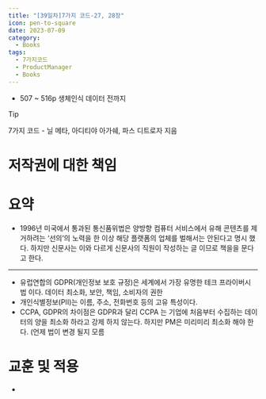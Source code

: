 ```yaml
---
title: "[39일차]7가지 코드-27, 28장"
icon: pen-to-square
date: 2023-07-09
category:
  - Books
tags:
  - 7가지코드
  - ProductManager
  - Books
---
```


- 507 ~ 516p 생체인식 데이터 전까지

<!-- more -->

>[!tip]
>7가지 코드 - 닐 메타, 아디티야 아가쉐, 파스 디트로자 지음


# 저작권에 대한 책임

# 요약

- 1996년 미국에서 통과된 통신품위법은 양방향 컴퓨터 서비스에서 유해 콘텐츠를 제거하려는 ‘선의’의 노력을 한 이상 해당 플랫폼의 업체를 벌해서는 안된다고 명시 했다. 
하지만 신문사는 이와 다르게 신문사의 직원이 작성하는 글 이므로 책을을 문다고 한다.

---

- 유럽연합의 GDPR(개인정보 보호 규정)은 세계에서 가장 유명한 테크 프라이버시 법 이다. 
데이터 최소화, 보안, 책임, 소비자의 권한
- 개인식별정보(PII)는 이름, 주소, 전화번호 등의 고유 특성이다.
- CCPA, GDPR의 차이점은 GDPR과 달리 CCPA 는 기업에 처음부터 수집하는 데이터의 양을 최소화 하라고 강제 하지 않는다. 하지만 PM은 미리미리 최소화 해야 한다. (언제 법이 변경 될지 모름

# 교훈 및 적용

-